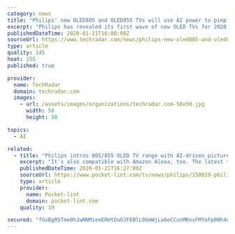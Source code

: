 ```yaml
---
category: news
title: "Philips' new OLED805 and OLED855 TVs will use AI power to pimp your picture"
excerpt: "Philips has revealed its first wave of new OLED TVs for 2020 – and it's going all-in on AI picture ... OLED855 and OLED805 televisions their debuts. Essentially identical in terms of specs aside from the style of their respective stands (the 805 has a two-legged \"chamfered stand\" while the 855 has a central mount), both make use of the ..."
publishedDateTime: 2020-01-21T16:00:00Z
sourceUrl: https://www.techradar.com/news/philips-new-oled805-and-oled855-tvs-will-use-ai-power-to-pimp-your-picture
type: article
quality: 145
heat: 155
published: true

provider:
  name: TechRadar
  domain: techradar.com
  images:
    - url: /assets/images/organizations/techradar.com-50x50.jpg
      width: 50
      height: 50

topics:
  - AI

related:
  - title: "Philips intros 805/855 OLED TV range with AI-driven picture processing"
    excerpt: "It's also compatible with Amazon Alexa, too. The latest tech to be incorporated on the chip is improved AI functionality - most big TV makers are now using AI to improve picture quality and upscaling and as with others this is aided by a database of existing content to compare footage to. As well as the new OLED range, will also be a new ..."
    publishedDateTime: 2020-01-21T16:27:00Z
    sourceUrl: https://www.pocket-lint.com/tv/news/philips/150819-philips-intros-805-855-oled-tv-range-with-new-picture-processing-engine
    type: article
    provider:
      name: Pocket-lint
      domain: pocket-lint.com
    quality: 19

secured: "fGsBgRSTme0hJwNNMieeERHtDuOJFEBlL0GmWjLa8eCCunMKnxFMYoFp0Nh4qktF14fGlRs4Lw71Im+Ula9wPaeMD6Iujd45Eii9ENeU/U7bNUdqOEHDqTL1KnRhF5yS4Jn2Qq0X89M3ErXNBDyTiZiLCV8JaF76q13v/bxoBMW4jChkBPlU/QL6iNNX3vNj+wAYnaJ3Sy80/ktf9G2NgYb+whl9lw1doDxgknXxFegdtBBAdwLJ4WtOoUWx07o6sJWz6KSGvpplGfT8lNyWgwqQPYrkap7W2eRADYXsU2qr+RvVpDLQthl3ixSmUc2pVVnPAZ3OwL2SrkxgWe3j8LJRbn68B9wPUWDASlue0F2ldvB4oYoX5iZeOOpe9OEdIBcwZMDSaLrs9t5GMJ9Xxj2jR9bZW8UuKMQvDyuc2hxspHAP/3nLdWvzKuJzJj2C4PUQcxj1srqxRTsVQBNUQkeUBRbR5lGnStg2F7DaUck=;DT8yEkpnYR5aUFWO+GLLqw=="
---
```



